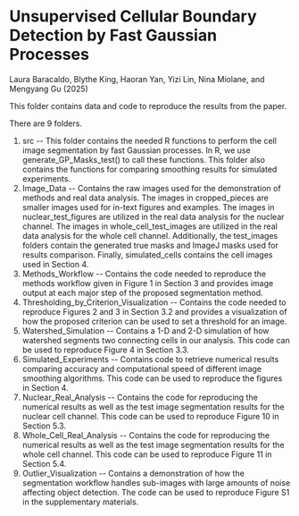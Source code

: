 # Unsupervised Cellular Boundary Detection by Fast Gaussian Processes
Laura Baracaldo, Blythe King, Haoran Yan, Yizi Lin, Nina Miolane, and Mengyang Gu (2025)

This folder contains data and code to reproduce the results from the paper.

There are 9 folders.

1. src -- This folder contains the needed R functions to perform the cell image segmentation by fast Gaussian processes. In R, we use generate_GP_Masks_test() to call these functions. This folder also contains the functions for comparing smoothing results for simulated experiments.
2. Image_Data -- Contains the raw images used for the demonstration of methods and real data analysis. The images in cropped_pieces are smaller images used for in-text figures and examples. The images in nuclear_test_figures are utilized in the real data analysis for the nuclear channel. The images in whole_cell_test_images are utilized in the real data analysis for the whole cell channel. Additionally, the test_images folders contain the generated true masks and ImageJ masks used for results comparison. Finally, simulated_cells contains the cell images used in Section 4.
3. Methods_Workflow -- Contains the code needed to reproduce the methods workflow given in Figure 1 in Section 3 and provides image output at each major step of the proposed segmentation method.
4. Thresholding_by_Criterion_Visualization -- Contains the code needed to reproduce Figures 2 and 3 in Section 3.2 and provides a visualization of how the proposed criterion can be used to set a threshold for an image.
5. Watershed_Simulation -- Contains a 1-D and 2-D simulation of how watershed segments two connecting cells in our analysis. This code can be used to reproduce Figure 4 in Section 3.3.
6. Simulated_Experiments -- Contains code to retrieve numerical results comparing accuracy and computational speed of different image smoothing algorithms. This code can be used to reproduce the figures in Section 4.
7. Nuclear_Real_Analysis -- Contains the code for reproducing the numerical results as well as the test image segmentation results for the nuclear cell channel. This code can be used to reproduce Figure 10 in Section 5.3.
8. Whole_Cell_Real_Analysis -- Contains the code for reproducing the numerical results as well as the test image segmentation results for the whole cell channel. This code can be used to reproduce Figure 11 in Section 5.4.
9. Outlier_Visualization -- Contains a demonstration of how the segmentation workflow handles sub-images with large amounts of noise affecting object detection. The code can be used to reproduce Figure S1 in the supplementary materials.

